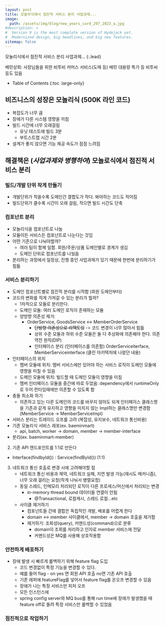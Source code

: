 ```yaml
---
layout: post
title: 모놀리식에서 점진적 서비스 분리 사업과제...
image: 
  path: /assets/img/blog/new_years_card_297_2023_a.jpg
#description: >
#  Version 9 is the most complete version of Hydejack yet.
#  Modernized design, big headlines, and big new features.
sitemap: false
---
```


모놀리식에서 점진적 서비스 분리 사업과제...
{:.lead}

배민상회: 사장님들을 위한 비투비 커머스 서비스(도매 등)
배민 대용량 특가 등 비투씨 등도 있음

- Table of Contents
{:toc .large-only}

## 비즈니스의 성장은 모놀리식 (500K 라인 코드)

- 복잡도가 너무 큼
- 장애가 다른 시스템 영향을 끼침
- 빌드 시간에 너무 오래걸림
  - 유닛 테스트에 빌드 3분
  - 부트스트랩 시간 2분
- 설계가 좋지 않으면 기능 제공 속도가 점점 느려짐


## 해결책은 (_사업과제와 병행하여_) 모놀로식에서 점진적 서비스 분리

### 빌드/개발 단위 작게 만들기

- 개발단위가 작을수록 도메인간 결합도가 작다. 봐야하는 코드도 적어짐
- 빌드단위가 클수록 시간이 오래 걸림, 작으면 빌드 시간도 단축

### 컴포넌트 분리

- 모놀리식을 컴포넌트로 나눔
- 모듈이든 서비스든 컴포넌트로 나눈다는 것임
- 어떤 기준으로 나눠야할까?
  - 여러 팀이 함께 일함. 회원/주문/상품 도메인별로 경계가 생김
  - 도메인 단위로 컴포넌트를 나눴음
- 분리하는 과정에서 일정상, 진행 중인 사업과제가 있기 때문에 한번에 분리하기가 힘듦

### 서비스 분리하기

- 도메인 컴포넌트별로 점진적 분리를 시작함 (회원 도메인부터)
- 코드의 변화를 적게 가져갈 수 있는 분리가 뭘까?
  - 1차적으로 모듈로 분리한다.
  - 도메인 모듈: 여러 도메인 로직이 준재하는 모듈
  - 양방향 의존성 제거: 
    - OrderService, GoodsService <-> MemberOrderService
      - ~~단방향 의존성으로 리팩토링~~ -> 코드 변경이 너무 많아서 힘듦
      - 상위 수준 모듈과 하위 수준 모듈은 둘 다 추상화에 의존해야 한다. 의존 역전 원칙(DIP)
      - 인터페이스 분리 (인터페이스를 의존함) OrderServiceiterface, MemberServiceinterface (클린 아키텍처에 나왔던 내용)
- 인터페이스의 위치
  - 멤버 모듈에 위치: 멤버 서비스에만 있어야 하는 서비스 로직이 도메인 모듈에 영향을 미칠 수 있음
  - 도메인 모듈에 위치: 빌드할 때 도메인 모듈이 영향을 미침
  - 멤버 인터페이스 모듈을 중간에 따로 두었음: dependency에서 runtimeOnly로 두어 런타임때에만 의존할 수 있도록 함
- 충돌 최소화 하기
  - 의존하고 있는 다른 도메인의 코드를 바꾸지 않아도 되게 인터페이스 클래스명을 기존과 같게 유지하고 영향을 미치지 않는 Impl하는 클래스명만 변경함(MemberService -> MemberServiceImpl)
- 서비스 분리는 트레이드 오프를 고려 (복잡성, 유지보수, 네트워크 통신비용)
- 기존 모놀리식 서비스 레포(ex. baeminmart)
  - api, batch, worker -> domain, member -> member-interface
- 분리(ex. baeminmart-member)
2. 기존 API 엔드포인트를 1:1로 만든다
  - Interface(findbyId()) : Service(findById()) (1:1)
3. 네트워크 통신 호출로 변경 시에 고려해야할 점
   - 네트워크 통신 비용과 제약, 네트워크 실패, 지연 발생 가능(재시도 메커니즘), 너무 오래 걸리는 요청(작게 나눠서 병렬요청)
   - 동일 스레드, 인메모리 처리되던 로직이 다른 프로세스/머신에서 처리되는 변경
     - in-memory thread bound 데이터들 연결이 안됨
       - @Transactional, 로컬캐시, 스레드 로컬...etc
   - 사이클 제거하기
     - 컴포넌트들 간에 결합은 독립적인 개발, 배포를 어렵게 한다
     - domain <-> member 사이클에서, member -> domain 호출을 제거함
     - 제거하기: 조회성(query), 커맨드성(command)으로 분류
       - domain이 조회를 처리하고 인자로 member 서비스에 전달
       - 커멘드성은 MQ를 사용해 상호작용함

### 안전하게 배포하기
- 장애 발생 시 빠르게 롤백하기 위해 feature flag 도입
  - 코드 변경없이 특정 기능을 변경할 수 있다.
  - 예를 들어 flag - on yes 면 회원 API 호출 no면 기존 API 호출
  - 기존 레퍼에 featureFlag를 넣어서 feature flag를 온오프 변경할 수 있음
  - 장애가 나는 특정 서비스만 피처 오프
  - 모든 인스턴스에
  - spring config server와 MQ bus를 통해 run time에 장애가 발생했을 때 feature off로 돌려 특정 서비스만 롤백할 수 있었음 

### 점진적으로 작업하기


